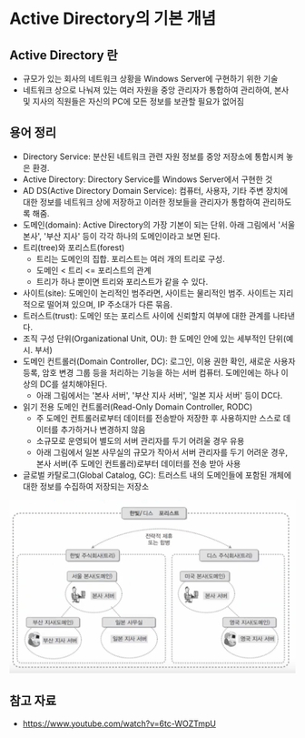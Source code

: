 # Active Directory의 기본 개념

## Active Directory 란

- 규모가 있는 회사의 네트워크 상황을 Windows Server에 구현하기 위한 기술
- 네트워크 상으로 나눠져 있는 여러 자원을 중앙 관리자가 통합하여 관리하여, 본사 및 지사의 직원들은 자신의 PC에 모든 정보를 보관할 필요가 없어짐

## 용어 정리

- Directory Service: 분산된 네트워크 관련 자원 정보를 중앙 저장소에 통합시켜 놓은 환경.
- Active Directory: Directory Service를 Windows Server에서 구현한 것
- AD DS(Active Directory Domain Service): 컴퓨터, 사용자, 기타 주변 장치에 대한 정보를 네트워크 상에 저장하고 이러한 정보들을 관리자가 통합하여 관리하도록 해줌.
- 도메인(domain): Active Directory의 가장 기본이 되는 단위. 아래 그림에서 '서울 본사', '부산 지사' 등이 각각 하나의 도메인이라고 보면 된다.
- 트리(tree)와 포리스트(forest)
	- 트리는 도메인의 집합. 포리스트는 여러 개의 트리로 구성.
	- 도메인 < 트리 <= 포리스트의 관계
	- 트리가 하나 뿐이면 트리와 포리스트가 같을 수 있다.
- 사이트(site): 도메인이 논리적인 범주라면, 사이트는 물리적인 범주. 사이트는 지리적으로 떨어져 있으며, IP 주소대가 다른 묶음.
- 트러스트(trust): 도메인 또는 포리스트 사이에 신뢰할지 여부에 대한 관계를 나타낸다.
- 조직 구성 단위(Organizational Unit, OU): 한 도메인 안에 있는 세부적인 단위(예시. 부서)
- 도메인 컨트롤러(Domain Controller, DC): 로그인, 이용 권한 확인, 새로운 사용자 등록, 암호 변경 그룹 등을 처리하는 기능을 하는 서버 컴퓨터. 도메인에는 하나 이상의 DC를 설치해야된다.
	- 아래 그림에서는 '본사 서버', '부산 지사 서버', '일본 지사 서버' 등이 DC다.
- 읽기 전용 도메인 컨트롤러(Read-Only Domain Controller, RODC)
	- 주 도메인 컨트롤러로부터 데이터를 전송받아 저장한 후 사용하지만 스스로 데이터를 추가하거나 변경하지 않음
	- 소규모로 운영되어 별도의 서버 관리자를 두기 어려울 경우 유용
	- 아래 그림에서 일본 사무실의 규모가 작아서 서버 관리자를 두기 어려운 경우, 본사 서버(주 도메인 컨트롤러)로부터 데이터를 전송 받아 사용
- 글로벌 카탈로그(Global Catalog, GC): 트러스트 내의 도메인들에 포함된 개체에 대한 정보를 수집하여 저장되는 저장소

![](assets/Pasted%20image%2020240503181146.png)

## 참고 자료 

- https://www.youtube.com/watch?v=6tc-WOZTmpU
